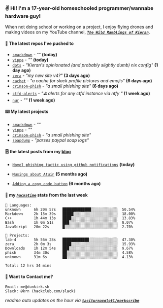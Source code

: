 ### ✌️ Hi! I'm a 17-year-old homeschooled programmer/wannabe hardware guy!

When not doing school or working on a project, I enjoy flying drones and making videos on my YouTube channel, [**_`The Wild Ramblings of Kieran`_**](https://youtube.com/@kieran.rambles).

#### 👷 The latest repos I've pushed to

- [`smackdown`](https://github.com/taciturnaxolotl/smackdown) - _""_ **(today)**
- [`yippe`](https://github.com/taciturnaxolotl/yippe) - _""_ **(today)**
- [`dots`](https://github.com/taciturnaxolotl/dots) - _"Kieran's opinionated (and probably slightly dumb) nix config"_ **(1 day ago)**
- [`zera`](https://github.com/taciturnaxolotl/zera) - _"my new site v4?"_ **(3 days ago)**
- [`cachet`](https://github.com/taciturnaxolotl/cachet) - _"a cache for slack profile pictures and emojis"_ **(6 days ago)**
- [`crimson-phish`](https://github.com/taciturnaxolotl/crimson-phish) - _"a small phishing site"_ **(6 days ago)**
- [`ctfd-alerts`](https://github.com/taciturnaxolotl/ctfd-alerts) - _"⛳ alerts for any ctfd instance via ntfy "_ **(1 week ago)**
- [`nur`](https://github.com/charmbracelet/nur) - _""_ **(1 week ago)**

#### ⌨️ My latest projects

- [`smackdown`](https://github.com/taciturnaxolotl/smackdown) - _""_
- [`yippe`](https://github.com/taciturnaxolotl/yippe) - _""_
- [`crimson-phish`](https://github.com/taciturnaxolotl/crimson-phish) - _"a small phishing site"_
- [`soapdump`](https://github.com/taciturnaxolotl/soapdump) - _"parses paypal soap logs"_

#### 🗒️ the latest posts from my [blog](https://dunkirk.sh)

- [`Novel phishing tactic using github notifications`](https://dunkirk.sh/blog/github-phishing/) **(today)**

- [`Musings about Atuin`](https://dunkirk.sh/blog/atuin/) **(5 months ago)**

- [`Adding a copy code button`](https://dunkirk.sh/blog/adding-a-copy-button/) **(6 months ago)**



#### 📡 my [_`hackatime`_](https://waka.hackclub.com) stats from the last week

```text
💾 Languages:
unknown      6h 20m 57s   █████████████░░░░░░░░░░░░  50.54%
Markdown     2h 15m 39s   █████░░░░░░░░░░░░░░░░░░░░  18.00%
C++          1h 44m 13s   ████░░░░░░░░░░░░░░░░░░░░░  13.83%
Bash         1h 0m 51s    ███░░░░░░░░░░░░░░░░░░░░░░  8.07%
JavaScript   20m 22s      █░░░░░░░░░░░░░░░░░░░░░░░░  2.70%

💼 Projects:
lab-4        5h 56m 28s   ████████████░░░░░░░░░░░░░  47.30%
zera         2h 0m 3s     ████░░░░░░░░░░░░░░░░░░░░░  15.93%
Downloads    1h 12m 54s   ███░░░░░░░░░░░░░░░░░░░░░░  9.67%
phish        34m 30s      ██░░░░░░░░░░░░░░░░░░░░░░░  4.58%
unknown      31m 6s       ██░░░░░░░░░░░░░░░░░░░░░░░  4.13%

Total: 12 hrs 34 mins
```

#### 📮 Want to Contact me?

```text
Email: me@dunkirk.sh
Slack: @krn (hackclub.com/slack)
```

_readme auto updates on the hour via [**`taciturnaxolotl/markscribe`**](https://github.com/taciturnaxolotl/markscribe)_
